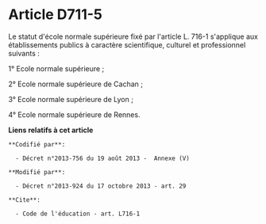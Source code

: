 # Article D711-5

Le statut d'école normale supérieure fixé par l'article L. 716-1 s'applique aux établissements publics à caractère
scientifique, culturel et professionnel suivants : 

1° Ecole normale supérieure ; 

2° Ecole normale supérieure de Cachan ; 

3° Ecole normale supérieure de Lyon ;

4° Ecole normale supérieure de Rennes.

**Liens relatifs à cet article**

	**Codifié par**:

	  - Décret n°2013-756 du 19 août 2013 -  Annexe (V)

	**Modifié par**:

	  - Décret n°2013-924 du 17 octobre 2013 - art. 29

	**Cite**:

	  - Code de l'éducation - art. L716-1
